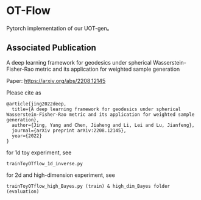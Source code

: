 # OT-Flow
Pytorch implementation of our UOT-gen。

## Associated Publication

A deep learning framework for geodesics under spherical Wasserstein-Fisher-Rao metric and its application for weighted sample generation

Paper: https://arxiv.org/abs/2208.12145

Please cite as
    
    @article{jing2022deep,
      title={A deep learning framework for geodesics under spherical Wasserstein-Fisher-Rao metric and its application for weighted sample generation},
      author={Jing, Yang and Chen, Jiaheng and Li, Lei and Lu, Jianfeng},
      journal={arXiv preprint arXiv:2208.12145},
      year={2022}
    }



for 1d toy experiment, see 

```
trainToyOTflow_1d_inverse.py
```

for 2d and high-dimension experiment, see

```
trainToyOTflow_high_Bayes.py (train) & high_dim_Bayes folder (evaluation)
```

